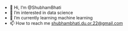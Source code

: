 - 👋 Hi, I’m @ShubhamBhati
- 👀 I’m interested in data science 
- 🌱 I’m currently learning machine learning
- 📫 How to reach me shubhambhati.du.or.22@gmail.com

<!---
ShubhamBhati/ShubhamBhati is a ✨ special ✨ repository because its `README.md` (this file) appears on your GitHub profile.
You can click the Preview link to take a look at your changes.
--->
